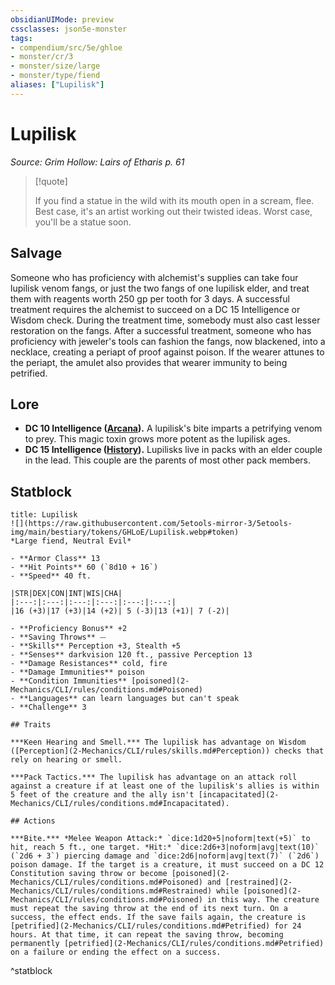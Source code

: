 ```yaml
---
obsidianUIMode: preview
cssclasses: json5e-monster
tags:
- compendium/src/5e/ghloe
- monster/cr/3
- monster/size/large
- monster/type/fiend
aliases: ["Lupilisk"]
---
```

# Lupilisk
*Source: Grim Hollow: Lairs of Etharis p. 61*  

> [!quote]  
> 
> If you find a statue in the wild with its mouth open in a scream, flee. Best case, it's an artist working out their twisted ideas. Worst case, you'll be a statue soon.

## Salvage

Someone who has proficiency with alchemist's supplies can take four lupilisk venom fangs, or just the two fangs of one lupilisk elder, and treat them with reagents worth 250 gp per tooth for 3 days. A successful treatment requires the alchemist to succeed on a DC 15 Intelligence or Wisdom check. During the treatment time, somebody must also cast lesser restoration on the fangs. After a successful treatment, someone who has proficiency with jeweler's tools can fashion the fangs, now blackened, into a necklace, creating a periapt of proof against poison. If the wearer attunes to the periapt, the amulet also provides that wearer immunity to being petrified.

## Lore

- **DC 10 Intelligence ([Arcana](2-Mechanics/CLI/rules/skills.md#Arcana)).** A lupilisk's bite imparts a petrifying venom to prey. This magic toxin grows more potent as the lupilisk ages.  
- **DC 15 Intelligence ([History](2-Mechanics/CLI/rules/skills.md#History)).** Lupilisks live in packs with an elder couple in the lead. This couple are the parents of most other pack members.  

## Statblock

```ad-statblock
title: Lupilisk
![](https://raw.githubusercontent.com/5etools-mirror-3/5etools-img/main/bestiary/tokens/GHLoE/Lupilisk.webp#token)
*Large fiend, Neutral Evil*

- **Armor Class** 13
- **Hit Points** 60 (`8d10 + 16`)
- **Speed** 40 ft.

|STR|DEX|CON|INT|WIS|CHA|
|:---:|:---:|:---:|:---:|:---:|:---:|
|16 (+3)|17 (+3)|14 (+2)| 5 (-3)|13 (+1)| 7 (-2)|

- **Proficiency Bonus** +2
- **Saving Throws** ⏤
- **Skills** Perception +3, Stealth +5
- **Senses** darkvision 120 ft., passive Perception 13
- **Damage Resistances** cold, fire
- **Damage Immunities** poison
- **Condition Immunities** [poisoned](2-Mechanics/CLI/rules/conditions.md#Poisoned)
- **Languages** can learn languages but can't speak
- **Challenge** 3

## Traits

***Keen Hearing and Smell.*** The lupilisk has advantage on Wisdom ([Perception](2-Mechanics/CLI/rules/skills.md#Perception)) checks that rely on hearing or smell.

***Pack Tactics.*** The lupilisk has advantage on an attack roll against a creature if at least one of the lupilisk's allies is within 5 feet of the creature and the ally isn't [incapacitated](2-Mechanics/CLI/rules/conditions.md#Incapacitated).

## Actions

***Bite.*** *Melee Weapon Attack:* `dice:1d20+5|noform|text(+5)` to hit, reach 5 ft., one target. *Hit:* `dice:2d6+3|noform|avg|text(10)` (`2d6 + 3`) piercing damage and `dice:2d6|noform|avg|text(7)` (`2d6`) poison damage. If the target is a creature, it must succeed on a DC 12 Constitution saving throw or become [poisoned](2-Mechanics/CLI/rules/conditions.md#Poisoned) and [restrained](2-Mechanics/CLI/rules/conditions.md#Restrained) while [poisoned](2-Mechanics/CLI/rules/conditions.md#Poisoned) in this way. The creature must repeat the saving throw at the end of its next turn. On a success, the effect ends. If the save fails again, the creature is [petrified](2-Mechanics/CLI/rules/conditions.md#Petrified) for 24 hours. At that time, it can repeat the saving throw, becoming permanently [petrified](2-Mechanics/CLI/rules/conditions.md#Petrified) on a failure or ending the effect on a success.
```
^statblock